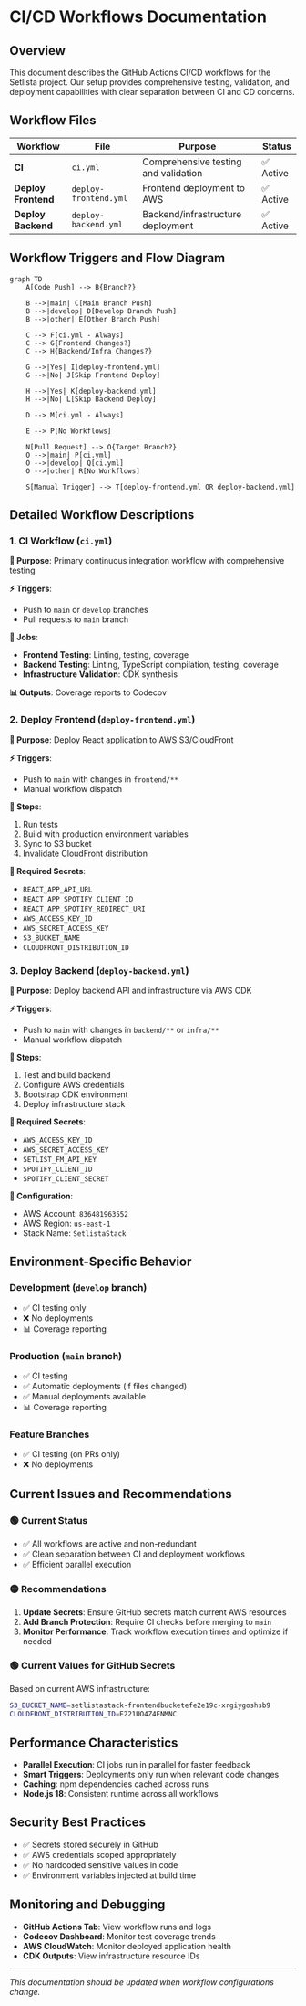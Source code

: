 # CI/CD Workflows Documentation

## Overview

This document describes the GitHub Actions CI/CD workflows for the Setlista project. Our setup provides comprehensive testing, validation, and deployment capabilities with clear separation between CI and CD concerns.

## Workflow Files

| Workflow | File | Purpose | Status |
|----------|------|---------|--------|
| **CI** | `ci.yml` | Comprehensive testing and validation | ✅ Active |
| **Deploy Frontend** | `deploy-frontend.yml` | Frontend deployment to AWS | ✅ Active |
| **Deploy Backend** | `deploy-backend.yml` | Backend/infrastructure deployment | ✅ Active |

## Workflow Triggers and Flow Diagram

```mermaid
graph TD
    A[Code Push] --> B{Branch?}
    
    B -->|main| C[Main Branch Push]
    B -->|develop| D[Develop Branch Push]
    B -->|other| E[Other Branch Push]
    
    C --> F[ci.yml - Always]
    C --> G{Frontend Changes?}
    C --> H{Backend/Infra Changes?}
    
    G -->|Yes| I[deploy-frontend.yml]
    G -->|No| J[Skip Frontend Deploy]
    
    H -->|Yes| K[deploy-backend.yml]
    H -->|No| L[Skip Backend Deploy]
    
    D --> M[ci.yml - Always]
    
    E --> P[No Workflows]
    
    N[Pull Request] --> O{Target Branch?}
    O -->|main| P[ci.yml]
    O -->|develop| Q[ci.yml]
    O -->|other| R[No Workflows]
    
    S[Manual Trigger] --> T[deploy-frontend.yml OR deploy-backend.yml]
```

## Detailed Workflow Descriptions

### 1. CI Workflow (`ci.yml`)

**🎯 Purpose**: Primary continuous integration workflow with comprehensive testing

**⚡ Triggers**:
- Push to `main` or `develop` branches
- Pull requests to `main` branch

**🔧 Jobs**:
- **Frontend Testing**: Linting, testing, coverage
- **Backend Testing**: Linting, TypeScript compilation, testing, coverage  
- **Infrastructure Validation**: CDK synthesis

**📊 Outputs**: Coverage reports to Codecov

### 2. Deploy Frontend (`deploy-frontend.yml`)

**🎯 Purpose**: Deploy React application to AWS S3/CloudFront

**⚡ Triggers**:
- Push to `main` with changes in `frontend/**`
- Manual workflow dispatch

**🔧 Steps**:
1. Run tests
2. Build with production environment variables
3. Sync to S3 bucket
4. Invalidate CloudFront distribution

**🔐 Required Secrets**:
- `REACT_APP_API_URL`
- `REACT_APP_SPOTIFY_CLIENT_ID` 
- `REACT_APP_SPOTIFY_REDIRECT_URI`
- `AWS_ACCESS_KEY_ID`
- `AWS_SECRET_ACCESS_KEY`
- `S3_BUCKET_NAME`
- `CLOUDFRONT_DISTRIBUTION_ID`

### 3. Deploy Backend (`deploy-backend.yml`)

**🎯 Purpose**: Deploy backend API and infrastructure via AWS CDK

**⚡ Triggers**:
- Push to `main` with changes in `backend/**` or `infra/**`
- Manual workflow dispatch

**🔧 Steps**:
1. Test and build backend
2. Configure AWS credentials
3. Bootstrap CDK environment
4. Deploy infrastructure stack

**🔐 Required Secrets**:
- `AWS_ACCESS_KEY_ID`
- `AWS_SECRET_ACCESS_KEY`
- `SETLIST_FM_API_KEY`
- `SPOTIFY_CLIENT_ID`
- `SPOTIFY_CLIENT_SECRET`

**📍 Configuration**:
- AWS Account: `836481963552`
- AWS Region: `us-east-1`
- Stack Name: `SetlistaStack`


## Environment-Specific Behavior

### Development (`develop` branch)
- ✅ CI testing only
- ❌ No deployments
- 📊 Coverage reporting

### Production (`main` branch)
- ✅ CI testing
- ✅ Automatic deployments (if files changed)
- ✅ Manual deployments available
- 📊 Coverage reporting

### Feature Branches
- ✅ CI testing (on PRs only)
- ❌ No deployments

## Current Issues and Recommendations

### 🟢 Current Status
- ✅ All workflows are active and non-redundant
- ✅ Clean separation between CI and deployment workflows
- ✅ Efficient parallel execution

### 🟡 Recommendations
1. **Update Secrets**: Ensure GitHub secrets match current AWS resources
2. **Add Branch Protection**: Require CI checks before merging to `main`
3. **Monitor Performance**: Track workflow execution times and optimize if needed

### 🟢 Current Values for GitHub Secrets

Based on current AWS infrastructure:

```bash
S3_BUCKET_NAME=setlistastack-frontendbucketefe2e19c-xrgiygoshsb9
CLOUDFRONT_DISTRIBUTION_ID=E221UO4Z4ENMNC
```

## Performance Characteristics

- **Parallel Execution**: CI jobs run in parallel for faster feedback
- **Smart Triggers**: Deployments only run when relevant code changes
- **Caching**: npm dependencies cached across runs
- **Node.js 18**: Consistent runtime across all workflows

## Security Best Practices

- ✅ Secrets stored securely in GitHub
- ✅ AWS credentials scoped appropriately
- ✅ No hardcoded sensitive values in code
- ✅ Environment variables injected at build time

## Monitoring and Debugging

- **GitHub Actions Tab**: View workflow runs and logs
- **Codecov Dashboard**: Monitor test coverage trends
- **AWS CloudWatch**: Monitor deployed application health
- **CDK Outputs**: View infrastructure resource IDs

---

*This documentation should be updated when workflow configurations change.*
